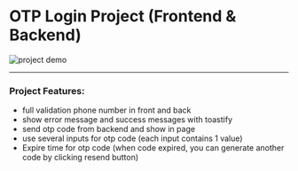 <h1>OTP Login Project (Frontend & Backend)</h1>
<img src="./otp-login.gif" alt='project demo'/>
<hr>
<h3>Project Features:</h3>
<ul>
  <li>full validation phone number in front and back</li>
  <li>show error message and success messages with toastify</li>
  <li>send otp code from backend and show in page</li>
  <li>use several inputs for otp code (each input contains 1 value)</li>
  <li>Expire time for otp code (when code expired, you can generate another code by clicking resend button)</li>
</ul>
